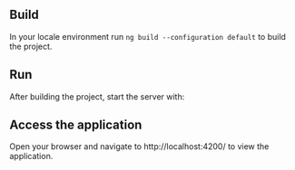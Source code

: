 
## Build
In your locale environment run `ng build --configuration default` to build the project.

## Run
After building the project, start the server with:

## Access the application
Open your browser and navigate to http://localhost:4200/ to view the application.
